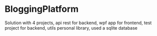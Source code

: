 # BloggingPlatform
Solution with 4 projects, api rest for backend, wpf app for frontend, test project for backend, utils personal library, used a sqlite database

